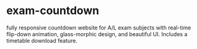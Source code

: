 # exam-countdown
fully responsive countdown website for A/L exam subjects with real-time flip-down animation, glass-morphic design, and beautiful UI. Includes a timetable download feature.
